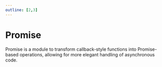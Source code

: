 ```yaml
---
outline: [2,3]
---
```


# Promise

Promise is a module to transform callback-style functions into Promise-based operations, allowing for more elegant handling of asynchronous code.

<!--@include: ./autodoc/autodoc_shared_functions.md-->